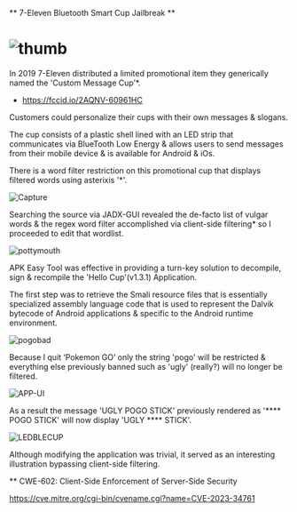 ** 7-Eleven Bluetooth Smart Cup Jailbreak ** 



#  ![thumb](https://user-images.githubusercontent.com/78701239/236298562-adb7b1b2-4061-4501-b09f-b9f90c47b3e3.png)



In 2019 7-Eleven distributed a limited promotional item they generically named the 'Custom Message Cup’*.
* https://fccid.io/2AQNV-60961HC

Customers could personalize their cups with their own messages & slogans.

The cup consists of a plastic shell lined with an LED strip that communicates via BlueTooth Low Energy & allows users to send messages from their mobile device & is available for Android & iOs.

There is a word filter restriction on this promotional cup that displays filtered words using asterixis '*'.

![Capture](https://github.com/actuator/7-Eleven-Bluetooth-Smart-Cup-Jailbreak/assets/78701239/55b4e78e-755c-41b1-9e74-f2946e58b128)



Searching the source via JADX-GUI revealed the de-facto list of vulgar words & the regex word filter accomplished via  client-side filtering* so I proceeded to edit that wordlist. 


![pottymouth](https://user-images.githubusercontent.com/78701239/236337322-3666ac1d-a154-47a7-b8c2-e90a95548d2a.PNG)


APK Easy Tool was effective in providing a turn-key solution to decompile, sign & recompile the 'Hello Cup'(v1.3.1) Application.

The first step was to retrieve the Smali resource files that is essentially specialized assembly language code that is used to represent the Dalvik bytecode of Android applications & specific to the Android runtime environment.

![pogobad](https://user-images.githubusercontent.com/78701239/236341352-f93b04d0-090f-4bee-a6af-fb77140e3639.PNG)

Because I quit ‘Pokemon GO’ only the string 'pogo' will be restricted & everything else previously banned such as 'ugly' (really?) will no longer be filtered.

![APP-UI](https://user-images.githubusercontent.com/78701239/236963588-014a4e0c-9a1f-4ab4-a630-0f385805e8c9.gif)


As a result the message 'UGLY POGO STICK' previously rendered as '**** POGO STICK' will now display 'UGLY **** STICK'.

![LEDBLECUP](https://user-images.githubusercontent.com/78701239/236349091-86daaa0a-ba58-4dcf-902f-b9074ce6c887.gif)

Although modifying the application was trivial, it served as an interesting illustration bypassing client-side filtering.


** CWE-602: Client-Side Enforcement of Server-Side Security 

https://cve.mitre.org/cgi-bin/cvename.cgi?name=CVE-2023-34761

